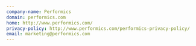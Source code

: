 ```yaml
---
company-name: Performics
domain: performics.com
home: http://www.performics.com/
privacy-policy: http://www.performics.com/performics-privacy-policy/
email: marketing@performics.com
---
```




